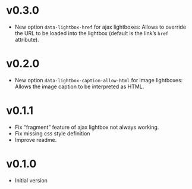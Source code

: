 # v0.3.0

* New option `data-lightbox-href` for ajax lightboxes: Allows to override the URL to be loaded into the lightbox (default is the link’s `href` attribute).

# v0.2.0

* New option `data-lightbox-caption-allow-html` for image lightboxes: Allows the image caption to be interpreted as HTML.

# v0.1.1

* Fix “fragment” feature of ajax lightbox not always working.
* Fix missing css style definition
* Improve readme.

# v0.1.0

* Initial version
